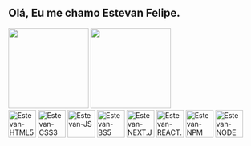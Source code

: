## Olá, Eu me chamo Estevan Felipe.

<!--
**EstevanFelipeSilva/EstevanFelipeSilva** is a ✨ _special_ ✨ repository because its `README.md` (this file) appears on your GitHub profile.

Here are some ideas to get you started:

- 🔭 I’m currently working on ...
- 🌱 I’m currently learning ...
- 👯 I’m looking to collaborate on ...
- 🤔 I’m looking for help with ...
- 💬 Ask me about ...
- 📫 How to reach me: ...
- 😄 Pronouns: ...
- ⚡ Fun fact: ...
-->

<link rel="stylesheet" href="https://cdn.jsdelivr.net/gh/devicons/devicon@v2.15.1/devicon.min.css">
          

<div>

  <img height="160em" src="https://github-readme-stats.vercel.app/api?username=estevanfelipesilva&show_icons=true&theme=react&repo_theme=react&include_all_commits=true&count_private=true" />
  
  <img height="160em" src="https://github-readme-stats.vercel.app/api/top-langs/?username=estevanfelipesilva&layout=compact&langs_count=7&theme=react&repo_theme=react"/>

</div>

<div style="display: inline-block">

  <img align="center" alt="Estevan-HTML5" height="55" width="55" src="https://cdn.jsdelivr.net/gh/devicons/devicon/icons/html5/html5-original.svg" />
  <img align="center" alt="Estevan-CSS3" height="55" width="55" src="https://cdn.jsdelivr.net/gh/devicons/devicon/icons/css3/css3-original.svg" />
  <img align="center" alt="Estevan-JS" height="55" width="55" src="https://cdn.jsdelivr.net/gh/devicons/devicon/icons/javascript/javascript-original.svg" />
  <img align="center" alt="Estevan-BS5" height="55" width="55" src="https://cdn.jsdelivr.net/gh/devicons/devicon/icons/bootstrap/bootstrap-original.svg" />
  <img align="center" alt="Estevan-NEXT.JS" height="55" width="55" src="https://cdn.jsdelivr.net/gh/devicons/devicon/icons/nextjs/nextjs-line.svg" />
  <img align="center" alt="Estevan-REACT.JS" height="55" width="55" src="https://cdn.jsdelivr.net/gh/devicons/devicon/icons/react/react-original-wordmark.svg" />            
  <img align="center" alt="Estevan-NPM" height="55" width="55" src="https://cdn.jsdelivr.net/gh/devicons/devicon/icons/npm/npm-original-wordmark.svg" />
  <img align="center" alt="Estevan-NODE" height="55" width="55" src="https://cdn.jsdelivr.net/gh/devicons/devicon/icons/nodejs/nodejs-original.svg" />
          
</div>
